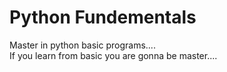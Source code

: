 # Python Fundementals
Master in python basic programs....<br>
If you learn from basic you  are gonna be master....
